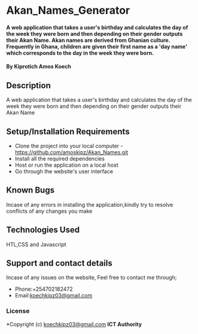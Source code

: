 # Akan_Names_Generator
#### A web application that takes a user's birthday and calculates the day of the week they were born and then depending on their gender outputs their Akan Name. Akan names are derived from Ghanian culture. Frequently in Ghana, children are given their first name as a 'day name' which corresponds to the day in the week they were born.
#### By **Kiprotich Amos Koech**
## Description
A web application that takes a user's birthday and calculates the day of the week they were born and then depending on their gender outputs their Akan Name
## Setup/Installation Requirements
* Clone the project into your local computer - https://github.com/amoskipz/Akan_Names.git
* Install all the required dependencies
* Host or run the application on a local host
* Go through the website's user interface
## Known Bugs
Incase of any errors in installing the application,kindly try to resolve conflicts of any changes you make
## Technologies Used
HTL,CSS and Javascript
## Support and contact details
Incase of any issues on the website, Feel free to contact me through;
* Phone:+254702182472
* Email:koechkipz03@gmail.com
### License
*Copyright (c) koechkipz03@gmail.com **ICT Authority**
